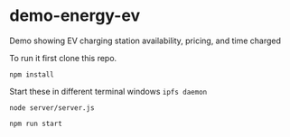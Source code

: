 # demo-energy-ev
Demo showing EV charging station availability, pricing, and time charged

To run it first clone this repo.

`npm install`

Start these in different terminal windows
 `ipfs daemon`

`node server/server.js`

`npm run start`
